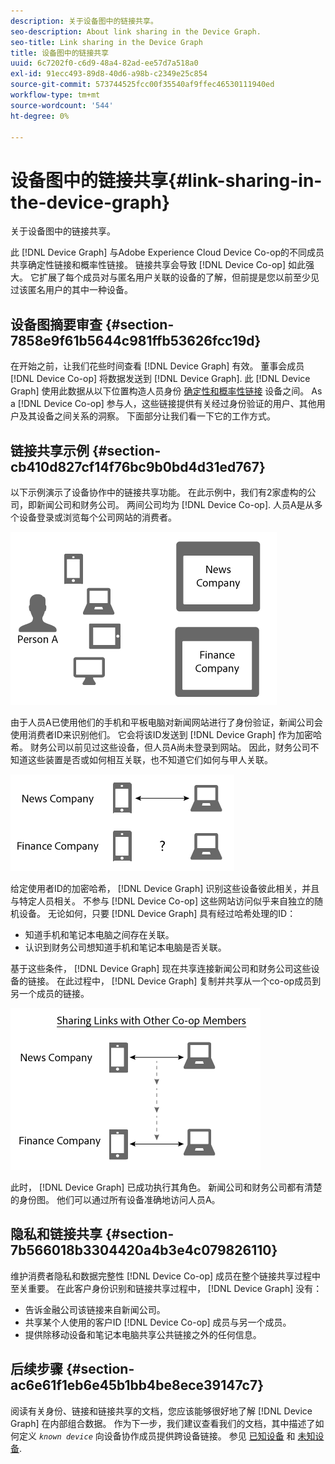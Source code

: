 ```yaml
---
description: 关于设备图中的链接共享。
seo-description: About link sharing in the Device Graph.
seo-title: Link sharing in the Device Graph
title: 设备图中的链接共享
uuid: 6c7202f0-c6d9-48a4-82ad-ee57d7a518a0
exl-id: 91ecc493-89d8-40d6-a98b-c2349e25c854
source-git-commit: 573744525fcc00f35540af9ffec46530111940ed
workflow-type: tm+mt
source-wordcount: '544'
ht-degree: 0%

---
```


# 设备图中的链接共享{#link-sharing-in-the-device-graph}

关于设备图中的链接共享。

此 [!DNL Device Graph] 与Adobe Experience Cloud Device Co-op的不同成员共享确定性链接和概率性链接。 链接共享会导致 [!DNL Device Co-op] 如此强大。 它扩展了每个成员对与匿名用户关联的设备的了解，但前提是您以前至少见过该匿名用户的其中一种设备。

## 设备图摘要审查 {#section-7858e9f61b5644c981ffb53626fcc19d}

在开始之前，让我们花些时间查看 [!DNL Device Graph] 有效。 董事会成员 [!DNL Device Co-op] 将数据发送到 [!DNL Device Graph]. 此 [!DNL Device Graph] 使用此数据从以下位置构造人员身份 [确定性和概率性链接](../processes/links.md#concept-58bb7ab25f904f5f98d645e35205c931) 设备之间。 As a [!DNL Device Co-op] 参与人，这些链接提供有关经过身份验证的用户、其他用户及其设备之间关系的洞察。 下面部分让我们看一下它的工作方式。

## 链接共享示例 {#section-cb410d827cf14f76bc9b0bd4d31ed767}

以下示例演示了设备协作中的链接共享功能。 在此示例中，我们有2家虚构的公司，即新闻公司和财务公司。 两间公司均为 [!DNL Device Co-op]. 人员A是从多个设备登录或浏览每个公司网站的消费者。

![](assets/share1.png)

由于人员A已使用他们的手机和平板电脑对新闻网站进行了身份验证，新闻公司会使用消费者ID来识别他们。 它会将该ID发送到 [!DNL Device Graph] 作为加密哈希。 财务公司以前见过这些设备，但人员A尚未登录到网站。 因此，财务公司不知道这些装置是否或如何相互关联，也不知道它们如何与甲人关联。

![](assets/share2.png)

给定使用者ID的加密哈希， [!DNL Device Graph] 识别这些设备彼此相关，并且与特定人员相关。 不参与 [!DNL Device Co-op] 这些网站访问似乎来自独立的随机设备。 无论如何，只要 [!DNL Device Graph] 具有经过哈希处理的ID：

* 知道手机和笔记本电脑之间存在关联。
* 认识到财务公司想知道手机和笔记本电脑是否关联。

基于这些条件， [!DNL Device Graph] 现在共享连接新闻公司和财务公司这些设备的链接。 在此过程中， [!DNL Device Graph] 复制并共享从一个co-op成员到另一个成员的链接。

![](assets/share3.png)

此时， [!DNL Device Graph] 已成功执行其角色。 新闻公司和财务公司都有清楚的身份图。 他们可以通过所有设备准确地访问人员A。

## 隐私和链接共享 {#section-7b566018b3304420a4b3e4c079826110}

维护消费者隐私和数据完整性 [!DNL Device Co-op] 成员在整个链接共享过程中至关重要。 在此客户身份识别和链接共享过程中， [!DNL Device Graph] 没有：

* 告诉金融公司该链接来自新闻公司。
* 共享某个人使用的客户ID [!DNL Device Co-op] 成员与另一个成员。
* 提供除移动设备和笔记本电脑共享公共链接之外的任何信息。

## 后续步骤 {#section-ac6e61f1eb6e45b1bb4be8ece39147c7}

阅读有关身份、链接和链接共享的文档，您应该能够很好地了解 [!DNL Device Graph] 在内部组合数据。 作为下一步，我们建议查看我们的文档，其中描述了如何定义 *`known device`* 向设备协作成员提供跨设备链接。 参见 [已知设备](../processes/known-device.md#concept-8e87c276819a48bfac5cef10b45216d1) 和 [未知设备](../processes/unknown-device.md#concept-95090d341cdc4c22ba4319d79d8f6e40).
